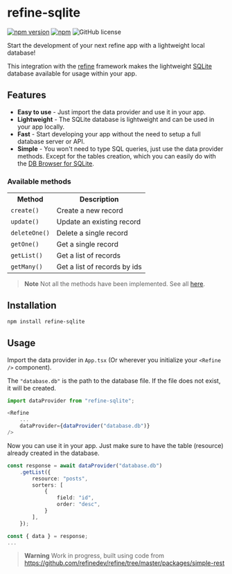 # refine-sqlite

[![npm version](https://badge.fury.io/js/refine-sqlite.svg)](https://badge.fury.io/js/refine-sqlite)
[![npm](https://img.shields.io/npm/dt/refine-sqlite.svg)](https://www.npmjs.com/package/refine-sqlite)
![GitHub license](https://img.shields.io/badge/license-MIT-blue.svg)

Start the development of your next refine app with a lightweight local database!

This integration with the [refine](https://refine.dev/) framework makes the lightweight [SQLite](https://www.sqlite.org/index.html) database available for usage within your app. 

## Features

- **Easy to use** - Just import the data provider and use it in your app.
- **Lightweight** - The SQLite database is lightweight and can be used in your app locally.
- **Fast** - Start developing your app without the need to setup a full database server or API.
- **Simple** - You won't need to type SQL queries, just use the data provider methods. Except for the tables creation, which you can easily do with the [DB Browser for SQLite](https://sqlitebrowser.org/).

### Available methods

<table>
<th>Method</th>
<th>Description</th>
<tr>
<td><code>create()</code></td>
<td>Create a new record</td>
</tr>
<tr>
<td><code>update()</code></td>
<td>Update an existing record</td>
</tr>
<tr>
<td><code>deleteOne()</code></td>
<td>Delete a single record</td>
</tr>
<tr>
<td><code>getOne()</code></td>
<td>Get a single record</td>
</tr>
<tr>
<td><code>getList()</code></td>
<td>Get a list of records</td>
</tr>
<tr>
<td><code>getMany()</code></td>
<td>Get a list of records by ids</td>
</tr>

</table>

> **Note**
> Not all the methods have been implemented. See all [here](https://refine.dev/docs/api-reference/core/providers/data-provider/#methods).

## Installation

```bash
npm install refine-sqlite
```

## Usage

Import the data provider in `App.tsx` (Or wherever you initialize your `<Refine />` component). 

The `"database.db"` is the path to the database file. If the file does not exist, it will be created.

```ts
import dataProvider from "refine-sqlite";

<Refine
    ...
    dataProvider={dataProvider("database.db")}
/>
```
Now you can use it in your app. Just make sure to have the table (resource) already created in the database.
```ts
const response = await dataProvider("database.db")
    .getList({
        resource: "posts",
        sorters: [
            {
                field: "id",
                order: "desc",
            }
        ],
    });

const { data } = response;
...
```

> **Warning**
> Work in progress, built using code from https://github.com/refinedev/refine/tree/master/packages/simple-rest